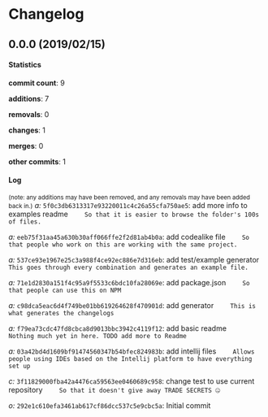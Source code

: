 # Changelog
## 0.0.0 (2019/02/15)
#### Statistics
**commit count**: 9

**additions**: 7

**removals**: 0

**changes**: 1

**merges**: 0

**other commits**: 1

#### Log
<small>(note: any additions may have been removed, and any removals may have been added back in.)</small>
*a:* `5f0c3db6313317e93220011c4c26a55cfa750ae5`: add more info to examples readme
`    So that it is easier to browse the folder's 100s of files.`

*a:* `eeb75f31aa45a630b30aff066ffe2f2d81ab4b0a`: add codealike file
`    So that people who work on this are working with the same project.`

*a:* `537ce93e1967e25c3a988f4ce92ec886e7d316eb`: add test/example generator
`    This goes through every combination and generates an example file.`

*a:* `71e1d2830a151f4c95a9f5533c6bdc10fa28069e`: add package.json
`    So that people can use this on NPM`

*a:* `c98dca5eac6d4f749be01bb619264628f470901d`: add generator
`    This is what generates the changelogs`

*a:* `f79ea73cdc47fd8cbca8d9013bbc3942c4119f12`: add basic readme
`    Nothing much yet in here. TODO add more to Readme`

*a:* `03a42bd4d1609bf91474560347b54bfec824983b`: add intellij files
`    Allows people using IDEs based on the Intellij platform to have everything set up`

*c:* `3f11829000fba42a4476ca59563ee0460689c958`: change test to use current repository
`    So that it doesn't give away TRADE SECRETS 🤐`

*o:* `292e1c610efa3461ab617cf86dcc537c5e9cbc5a`: Initial commit

